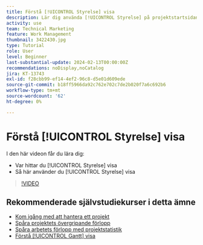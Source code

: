 ```yaml
---
title: Förstå [!UICONTROL Styrelse] visa
description: Lär dig använda [!UICONTROL Styrelse] på projektstartsidan.
activity: use
team: Technical Marketing
feature: Work Management
thumbnail: 3422430.jpg
type: Tutorial
role: User
level: Beginner
last-substantial-update: 2024-02-13T00:00:00Z
recommendations: noDisplay,noCatalog
jira: KT-13743
exl-id: f28cbb99-ef14-4ef2-96c8-d5e01d609ede
source-git-commit: b18ff5966da92c762e702c7de2b020f7a6c692b6
workflow-type: tm+mt
source-wordcount: '62'
ht-degree: 0%

---
```


# Förstå [!UICONTROL Styrelse] visa

I den här videon får du lära dig:

* Var hittar du [!UICONTROL Styrelse] visa
* Så här använder du [!UICONTROL Styrelse] visa


>[!VIDEO](https://video.tv.adobe.com/v/3422430/?quality=12&learn=on)

## Rekommenderade självstudiekurser i detta ämne

* [Kom igång med att hantera ett projekt](/help/manage-work/projects/getting-started-manage-a-project.md)
* [Spåra projektets övergripande förlopp](/help/manage-work/projects/track-overall-project-progress.md)
* [Spåra arbetets förlopp med projektstatistik](/help/manage-work/projects/track-work-progress-with-project-metrics.md)
* [Förstå [!UICONTROL Gantt] visa](/help/manage-work/projects/understand-the-gantt-view.md)
